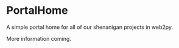 # PortalHome
A simple portal home for all of our shenanigan projects in web2py.

More information coming.
